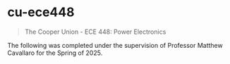 # cu-ece448

> The Cooper Union - ECE 448: Power Electronics

The following was completed under the supervision of Professor Matthew
Cavallaro for the Spring of 2025.
